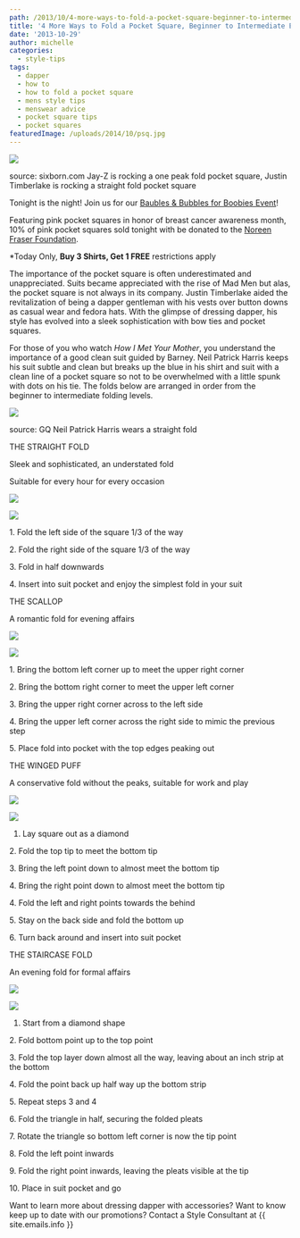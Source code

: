 ```yaml
---
path: /2013/10/4-more-ways-to-fold-a-pocket-square-beginner-to-intermediate-edition/
title: '4 More Ways to Fold a Pocket Square, Beginner to Intermediate Edition'
date: '2013-10-29'
author: michelle
categories:
  - style-tips
tags:
  - dapper
  - how to
  - how to fold a pocket square
  - mens style tips
  - menswear advice
  - pocket square tips
  - pocket squares
featuredImage: /uploads/2014/10/psq.jpg
---
```

[![](http://sixborn.com/wp-content/uploads/2013/04/justin-timberlake-jayz-suit-and-tie-copy.jpg)](http://sixborn.com/wp-content/uploads/2013/04/justin-timberlake-jayz-suit-and-tie-copy.jpg)

source: sixborn.com
Jay-Z is rocking a one peak fold pocket square, Justin Timberlake is rocking a straight fold pocket square

Tonight is the night! Join us for our [Baubles & Bubbles for Boobies Event](http://2013/10/bubbles-baubles-for-boobies.html)!

Featuring pink pocket squares in honor of breast cancer awareness month, 10% of pink pocket squares sold tonight with be donated to the [Noreen Fraser Foundation](http://www.noreenfraserfoundation.org/).

\*Today Only, **Buy 3 Shirts, Get 1 FREE** restrictions apply

The importance of the pocket square is often underestimated and unappreciated. Suits became appreciated with the rise of Mad Men but alas, the pocket square is not always in its company. Justin Timberlake aided the revitalization of being a dapper gentleman with his vests over button downs as casual wear and fedora hats. With the glimpse of dressing dapper, his style has evolved into a sleek sophistication with bow ties and pocket squares.

For those of you who watch _How I Met Your Mother_, you understand the importance of a good clean suit guided by Barney. Neil Patrick Harris keeps his suit subtle and clean but breaks up the blue in his shirt and suit with a clean line of a pocket square so not to be overwhelmed with a little spunk with dots on his tie. The folds below are arranged in order from the beginner to intermediate folding levels.

[![](http://www.gq.com/images/gq/fashion/040109/GQfashion1v.jpg)](http://www.gq.com/images/gq/fashion/040109/GQfashion1v.jpg)

source: GQ
Neil Patrick Harris wears a straight fold

 THE STRAIGHT FOLD

Sleek and sophisticated, an understated fold

Suitable for every hour for every occasion

[![](http://2.bp.blogspot.com/-jlDtQ6h6mQc/Um_01CPeebI/AAAAAAAAAE0/LsOtwtsAe7U/s200/straight+fold.jpg)](http://2.bp.blogspot.com/-jlDtQ6h6mQc/Um_01CPeebI/AAAAAAAAAE0/LsOtwtsAe7U/s1600/straight+fold.jpg)

[![](http://4.bp.blogspot.com/-3A-MpdStLBo/Um_02q7hKKI/AAAAAAAAAE8/ONJmL6VqVZE/s640/straight+fold+post.jpg)](http://4.bp.blogspot.com/-3A-MpdStLBo/Um_02q7hKKI/AAAAAAAAAE8/ONJmL6VqVZE/s1600/straight+fold+post.jpg)

1\. Fold the left side of the square 1/3 of the way

2\. Fold the right side of the square 1/3 of the way

3\. Fold in half downwards

4\. Insert into suit pocket and enjoy the simplest fold in your suit

THE SCALLOP

A romantic fold for evening affairs

[![](http://2.bp.blogspot.com/-kBE7KyQDsxY/Um_0xHxqllI/AAAAAAAAAEk/nBhY4lXPoeA/s200/scallop+fold.jpg)](http://2.bp.blogspot.com/-kBE7KyQDsxY/Um_0xHxqllI/AAAAAAAAAEk/nBhY4lXPoeA/s1600/scallop+fold.jpg)

[![](http://1.bp.blogspot.com/-T1B67qkbHp4/Um_0yp5ZccI/AAAAAAAAAEo/3yYthxYiwh8/s640/Scallop+Post.jpg)](http://1.bp.blogspot.com/-T1B67qkbHp4/Um_0yp5ZccI/AAAAAAAAAEo/3yYthxYiwh8/s1600/Scallop+Post.jpg)

1\. Bring the bottom left corner up to meet the upper right corner

2\. Bring the bottom right corner to meet the upper left corner

3\. Bring the upper right corner across to the left side

4\. Bring the upper left corner across the right side to mimic the previous step

5\. Place fold into pocket with the top edges peaking out

THE WINGED PUFF

A conservative fold without the peaks, suitable for work and play

[![](http://4.bp.blogspot.com/-xBRDxx_skYg/Um_1p52V9VI/AAAAAAAAAFU/0llhI_It6bU/s200/winged+puff.jpg)](http://4.bp.blogspot.com/-xBRDxx_skYg/Um_1p52V9VI/AAAAAAAAAFU/0llhI_It6bU/s1600/winged+puff.jpg)

[![](http://3.bp.blogspot.com/-t-DaW8SIOMo/Um_06i5McsI/AAAAAAAAAFI/fxCcxJfE6qY/s640/winged+puff+post.jpg)](http://3.bp.blogspot.com/-t-DaW8SIOMo/Um_06i5McsI/AAAAAAAAAFI/fxCcxJfE6qY/s1600/winged+puff+post.jpg)

 1. Lay square out as a diamond

2\. Fold the top tip to meet the bottom tip

3\. Bring the left point down to almost meet the bottom tip

4\. Bring the right point down to almost meet the bottom tip

4\. Fold the left and right points towards the behind

5\. Stay on the back side and fold the bottom up

6\. Turn back around and insert into suit pocket

THE STAIRCASE FOLD

An evening fold for formal affairs

[![](http://4.bp.blogspot.com/-yX5sJfpTRiY/Um_0qzW0rmI/AAAAAAAAAEQ/kTGTnymKzF4/s200/staircase+fold.jpg)](http://4.bp.blogspot.com/-yX5sJfpTRiY/Um_0qzW0rmI/AAAAAAAAAEQ/kTGTnymKzF4/s1600/staircase+fold.jpg)

[![](http://4.bp.blogspot.com/-nHOo8ZiHe7Y/Um_0uWvfgNI/AAAAAAAAAEc/edWougIM164/s640/staircase+fold+post.jpg)](http://4.bp.blogspot.com/-nHOo8ZiHe7Y/Um_0uWvfgNI/AAAAAAAAAEc/edWougIM164/s1600/staircase+fold+post.jpg)

 1. Start from a diamond shape

2\. Fold bottom point up to the top point

3\. Fold the top layer down almost all the way, leaving about an inch strip at the bottom

4\. Fold the point back up half way up the bottom strip

5\. Repeat steps 3 and 4

6\. Fold the triangle in half, securing the folded pleats

7\. Rotate the triangle so bottom left corner is now the tip point

8\. Fold the left point inwards

9\. Fold the right point inwards, leaving the pleats visible at the tip

10\. Place in suit pocket and go

Want to learn more about dressing dapper with accessories? Want to know keep up to date with our promotions? Contact a Style Consultant at {{ site.emails.info }}